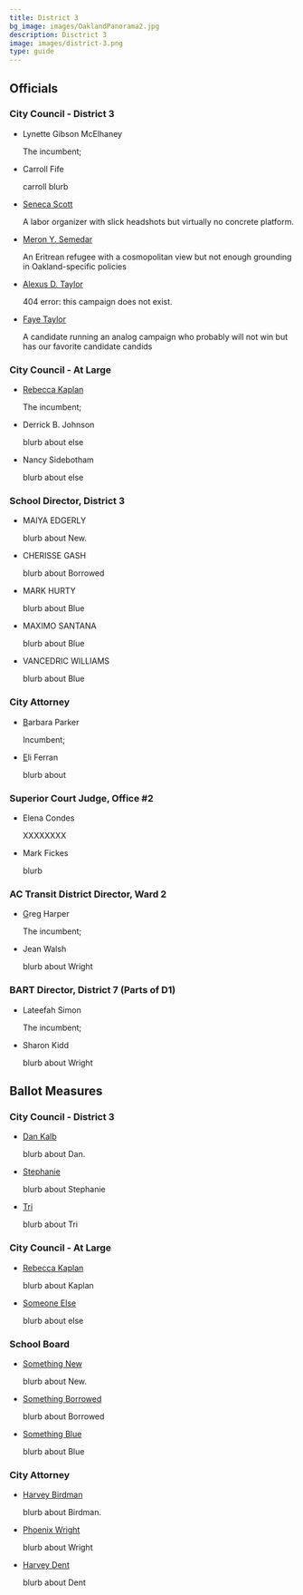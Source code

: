 ```yaml
---
title: District 3
bg_image: images/OaklandPanorama2.jpg
description: Disctrict 3
image: images/district-3.png
type: guide
---
```

## Officials

### City Council - District 3

* Lynette Gibson McElhaney

  The incumbent; 
* Carroll Fife

  carroll blurb
* [Seneca Scott](https://oakmtg.club/candidates/d3-seneca-c.scott/)

  A labor organizer with slick headshots but virtually no concrete platform.
* [Meron Y. Semedar](https://oakmtg.club/candidates/meron-y-semedar/)

  An Eritrean refugee with a cosmopolitan view but not enough grounding in Oakland-specific policies
* [Alexus D. Taylor](https://oakmtg.club/candidates/alexus-d-taylor/)

  404 error: this campaign does not exist.
* [Faye Taylor](https://oakmtg.club/candidates/faye-e-taylor/)

  A candidate running an analog campaign who probably will not win but has our favorite candidate candids

### City Council - At Large

* [Rebecca Kaplan](/candidates/invalid)

  The incumbent;
* Derrick B. Johnson

  blurb about else
* Nancy Sidebotham

  blurb about else

### School Director, District 3

* MAIYA EDGERLY

  blurb about New.
* CHERISSE GASH

  blurb about Borrowed
* MARK HURTY

  blurb about Blue
* MAXIMO SANTANA

  blurb about Blue
* VANCEDRIC WILLIAMS

  blurb about Blue

### City Attorney

* [B](/candidates/dan-kalb)arbara Parker

  Incumbent;
* [E](/candidates/invalid)li Ferran

  blurb about

### Superior Court Judge, Office #2

* Elena Condes

  XXXXXXXX
* [](/candidates/invalid)Mark Fickes

  blurb

### AC Transit District Director, Ward 2

* [G](/candidates/dan-kalb)reg Harper

  The incumbent;
* Jean Walsh

  blurb about Wright

### BART Director, District 7 (Parts of D1)

* Lateefah Simon

  The incumbent;
* Sharon Kidd

  blurb about Wright

## Ballot Measures

### City Council - District 3

* [Dan Kalb](/candidates/dan-kalb)

  blurb about Dan.
* [Stephanie](/candidates/invalid)

  blurb about Stephanie
* [Tri](/candidates/invalid)

  blurb about Tri

### City Council - At Large

* [Rebecca Kaplan](/candidates/invalid)

  blurb about Kaplan
* [Someone Else](/candidates/invalid)

  blurb about else

### School Board

* [Something New](/candidates/dan-kalb)

  blurb about New.
* [Something Borrowed](/candidates/invalid)

  blurb about Borrowed
* [Something Blue](/candidates/invalid)

  blurb about Blue

### City Attorney

* [Harvey Birdman](/candidates/dan-kalb)

  blurb about Birdman.
* [Phoenix Wright](/candidates/invalid)

  blurb about Wright
* [Harvey Dent](/candidates/invalid)

  blurb about Dent